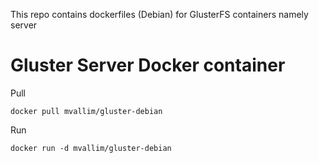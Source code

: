 This repo contains dockerfiles (Debian) for GlusterFS containers namely server

# Gluster Server Docker container

Pull

```console
docker pull mvallim/gluster-debian
```

Run

```console
docker run -d mvallim/gluster-debian
```
